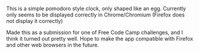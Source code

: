 This is a simple pomodoro style clock, only shaped like an egg. Currently only seems to be displayed correctly in Chrome/Chromium (Firefox does not display it correctly)

Made this as a submission for one of Free Code Camp challenges, and I think it turned out pretty well. Hope to make the app compatible with Firefox and other web browsers in the future.